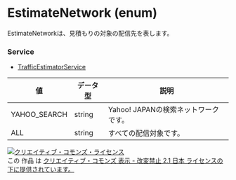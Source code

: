 # EstimateNetwork (enum)
EstimateNetworkは、見積もりの対象の配信先を表します。
### Service
+ [TrafficEstimatorService](../services/TrafficEstimatorService.md)

| 値 | データ型 | 説明 | 
|---|---|---|
| YAHOO_SEARCH| string| Yahoo! JAPANの検索ネットワークです。 |
| ALL| string| すべての配信対象です。 |
<a rel="license" href="http://creativecommons.org/licenses/by-nd/2.1/jp/"><img alt="クリエイティブ・コモンズ・ライセンス" style="border-width:0" src="https://i.creativecommons.org/l/by-nd/2.1/jp/88x31.png" /></a><br />この 作品 は <a rel="license" href="http://creativecommons.org/licenses/by-nd/2.1/jp/">クリエイティブ・コモンズ 表示 - 改変禁止 2.1 日本 ライセンスの下に提供されています。</a>
